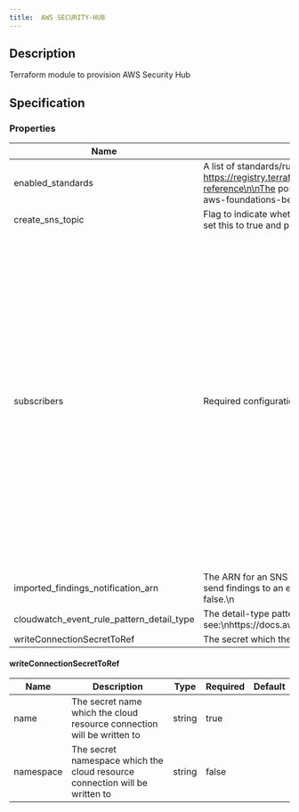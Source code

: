 ```yaml
---
title:  AWS SECURITY-HUB
---
```


## Description

Terraform module to provision AWS Security Hub

## Specification


### Properties

 Name | Description | Type | Required | Default 
 ------------ | ------------- | ------------- | ------------- | ------------- 
 enabled_standards | A list of standards/rulesets to enable\n\nSee https://registry.terraform.io/providers/hashicorp/aws/latest/docs/resources/securityhub_standards_subscription#argument-reference\n\nThe possible values are:\n\n  - standards/aws-foundational-security-best-practices/v/1.0.0\n  - ruleset/cis-aws-foundations-benchmark/v/1.2.0\n  - standards/pci-dss/v/3.2.1\n | list(any) | false |  
 create_sns_topic | Flag to indicate whether an SNS topic should be created for notifications\n\nIf you want to send findings to a new SNS topic, set this to true and provide a valid configuration for subscribers\n | bool | false |  
 subscribers | Required configuration for subscibres to SNS topic. | map(object({\n    protocol = string\n    # The protocol to use. The possible values for this are: sqs, sms, lambda, application. (http or https are partially supported, see below) (email is an option but is unsupported, see below).\n    endpoint = string\n    # The endpoint to send data to, the contents will vary with the protocol. (see below for more information)\n    endpoint_auto_confirms = bool\n    # Boolean indicating whether the end point is capable of auto confirming subscription e.g., PagerDuty (default is false)\n    raw_message_delivery = bool\n    # Boolean indicating whether or not to enable raw message delivery (the original message is directly passed, not wrapped in JSON with the original message in the message property) (default is false)\n  })) | false |  
 imported_findings_notification_arn | The ARN for an SNS topic to send findings notifications to. This is only used if create_sns_topic is false.\n\nIf you want to send findings to an existing SNS topic, set the value of this to the ARN of the existing topic and set \ncreate_sns_topic to false.\n | string | false |  
 cloudwatch_event_rule_pattern_detail_type | The detail-type pattern used to match events that will be sent to SNS. \n\nFor more information, see:\nhttps://docs.aws.amazon.com/AmazonCloudWatch/latest/events/CloudWatchEventsandEventPatterns.html\n | string | false |  
 writeConnectionSecretToRef | The secret which the cloud resource connection will be written to | [writeConnectionSecretToRef](#writeConnectionSecretToRef) | false |  


#### writeConnectionSecretToRef

 Name | Description | Type | Required | Default 
 ------------ | ------------- | ------------- | ------------- | ------------- 
 name | The secret name which the cloud resource connection will be written to | string | true |  
 namespace | The secret namespace which the cloud resource connection will be written to | string | false |  
